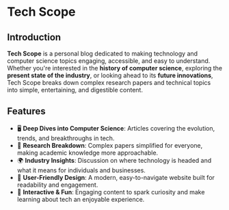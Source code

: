 # Tech Scope

## Introduction
**Tech Scope** is a personal blog dedicated to making technology and computer science topics engaging, accessible, and easy to understand. Whether you're interested in the **history of computer science**, exploring the **present state of the industry**, or looking ahead to its **future innovations**, Tech Scope breaks down complex research papers and technical topics into simple, entertaining, and digestible content.

## Features
- 🖥 **Deep Dives into Computer Science**: Articles covering the evolution, trends, and breakthroughs in tech.
- 📖 **Research Breakdown**: Complex papers simplified for everyone, making academic knowledge more approachable.
- 🌍 **Industry Insights**: Discussion on where technology is headed and what it means for individuals and businesses.
- 🎨 **User-Friendly Design**: A modern, easy-to-navigate website built for readability and engagement.
- 🎯 **Interactive & Fun**: Engaging content to spark curiosity and make learning about tech an enjoyable experience.
